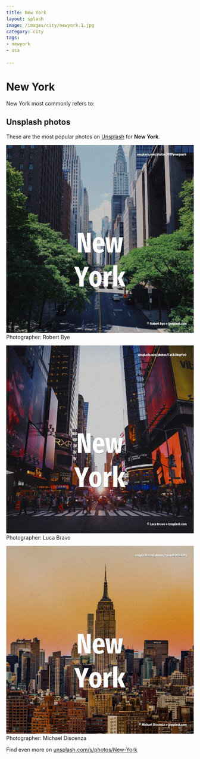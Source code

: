 ```yaml
---
title: New York
layout: splash
image: /images/city/newyork.1.jpg
category: city
tags:
- newyork
- usa

---
```

# New York

New York most commonly refers to:

 
## Unsplash photos
These are the most popular photos on [Unsplash](https://unsplash.com) for **New York**.
 
![New York](/images/city/newyork.1.jpg)
Photographer:  Robert Bye
 
![New York](/images/city/newyork.2.jpg)
Photographer:  Luca Bravo
 
![New York](/images/city/newyork.3.jpg)
Photographer:  Michael Discenza
 
Find even more on [unsplash.com/s/photos/New-York](https://unsplash.com/s/photos/New-York)
 
